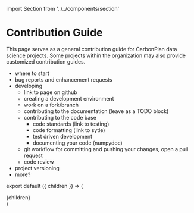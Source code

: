 import Section from '../../components/section'

# Contribution Guide

This page serves as a general contribution guide for CarbonPlan data science projects. Some projects within the organization may also provide customized contribution guides.

- where to start
- bug reports and enhancement requests
- developing
  - link to page on github
  - creating a development environment
  - work on a fork/branch
  - contributing to the documentation (leave as a TODO block)
  - contributing to the code base
    - code standards (link to testing)
    - code formatting (link to sytle)
    - test driven development
    - documenting your code (numpydoc)
  - git workflow for committing and pushing your changes, open a pull request
  - code review
- project versioning
- more?

export default ({ children }) => (
  <Section name='contributiing'>{children}</Section>
)
